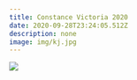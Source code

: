 ```yaml
---
title: Constance Victoria 2020
date: 2020-09-28T23:24:05.512Z
description: none
image: img/kj.jpg
---
```

![](img/kj.jpg)